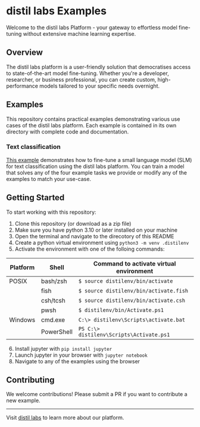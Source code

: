 # distil labs Examples

Welcome to the distil labs Platform - your gateway to effortless model fine-tuning without extensive machine learning expertise.

## Overview

The distil labs platform is a user-friendly solution that democratises access to state-of-the-art model fine-tuning. Whether you're a developer, researcher, or business professional, you can create custom, high-performance models tailored to your specific needs overnight.


## Examples

This repository contains practical examples demonstrating various use cases of the distil labs platform. Each example is contained in its own directory with complete code and documentation.

### Text classification
[This example](classification-tutorial) demonstrates how to fine-tune a small language model (SLM) for text classification using the distil labs platform. You can train a model that solves any of the four example tasks we provide or modify any of the examples to match your use-case. 



## Getting Started


To start working with this repository:
1. Clone this repository (or download as a zip file)
2. Make sure you have python 3.10 or later installed on your machine
3. Open the terminal and navigate to the direcotory of this README
4. Create a python virtual environment using `python3 -m venv .distilenv`
5. Activate the environment with one of the folloing commands:

| Platform | Shell | Command to activate virtual environment |
| --- | --- |----------------------------------------|
| POSIX | bash/zsh | `$ source distilenv/bin/activate`      |
|  | fish | `$ source distilenv/bin/activate.fish` |
|  | csh/tcsh | `$ source distilenv/bin/activate.csh`  |
|  | pwsh | `$ distilenv/bin/Activate.ps1`         |
| Windows | cmd.exe | `C:\> distilenv\Scripts\activate.bat`  |
|  | PowerShell | `PS C:\> distilenv\Scripts\Activate.ps1` |

6. Install jupyter with `pip install jupyter`
7. Launch jupyter in your browser with `jupyter notebook`
8. Navigate to any of the examples using the browser

## Contributing

We welcome contributions! Please submit a PR if you want to contribute a new example.

---

Visit [distil labs](https://distillabs.ai) to learn more about our platform.
